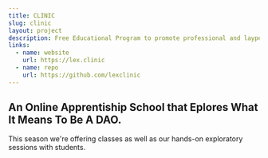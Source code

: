 ```yaml
---
title: CLINIC
slug: clinic
layout: project
description: Free Educational Program to promote professional and layperson literacy in digital legal formalization.
links:
  - name: website
    url: https://lex.clinic
  - name: repo
    url: https://github.com/lexclinic
---
```


## An Online Apprentiship School that Eplores What It Means To Be A DAO.

This season we're offering classes as well as our hands-on exploratory sessions with students.
